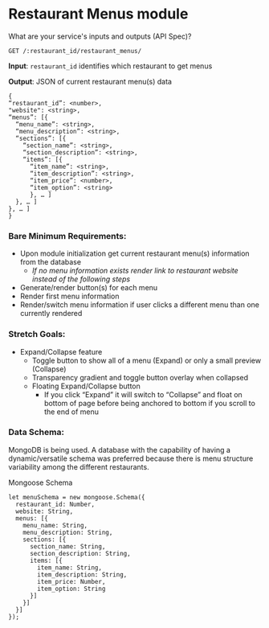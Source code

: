 # Restaurant Menus module

What are your service's inputs and outputs (API Spec)?

`GET /:restaurant_id/restaurant_menus/`

**Input**: `restaurant_id` identifies which restaurant to get menus

**Output**: JSON of current restaurant menu(s) data

```
{
“restaurant_id”: <number>,
"website": <string>,
“menus”: [{
  “menu_name”: <string>,
  “menu_description”: <string>,
  “sections”: [{
    “section_name”: <string>,
    “section_description”: <string>,
    “items”: [{
      “item_name”: <string>,
      “item_description”: <string>,
      “item_price”: <number>,
      “item_option”: <string>
      }, … ] 
  }, … ]
}, … ]
}
```

### Bare Minimum Requirements:

- Upon module initialization get current restaurant menu(s) information from the database
  - *If no menu information exists render link to restaurant website instead of the following steps*
- Generate/render button(s) for each menu
- Render first menu information
- Render/switch menu information if user clicks a different menu than one currently rendered

### Stretch Goals:

- Expand/Collapse feature
  - Toggle button to show all of a menu (Expand) or only a small preview (Collapse)
  - Transparency gradient and toggle button overlay when collapsed
  - Floating Expand/Collapse button
    - If you click “Expand” it will switch to “Collapse” and float on bottom of page before being anchored to bottom if you scroll to the end of menu

### Data Schema:
MongoDB is being used. A database with the capability of having a dynamic/versatile schema was preferred because there is menu structure variability among the different restaurants.

Mongoose Schema
```
let menuSchema = new mongoose.Schema({
  restaurant_id: Number,
  website: String,
  menus: [{
    menu_name: String,
    menu_description: String,
    sections: [{
      section_name: String,
      section_description: String,
      items: [{
        item_name: String,
        item_description: String,
        item_price: Number,
        item_option: String
      }]                      
    }]
  }]
});
```

